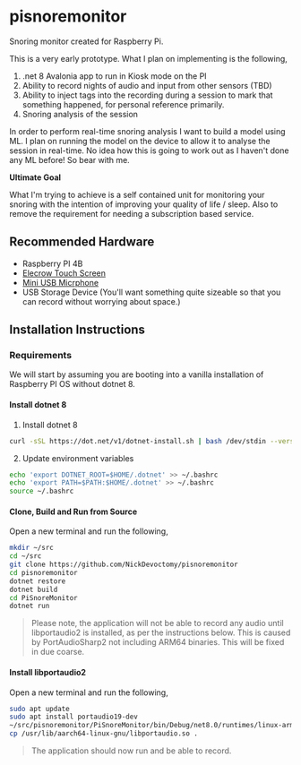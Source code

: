 # pisnoremonitor

Snoring monitor created for Raspberry Pi.

This is a very early prototype. What I plan on implementing is the following,

1. .net 8 Avalonia app to run in Kiosk mode on the PI
2. Ability to record nights of audio and input from other sensors (TBD)
3. Ability to inject tags into the recording during a session to mark that something happened, for personal reference primarily.
4. Snoring analysis of the session

In order to perform real-time snoring analysis I want to build a model using ML. I plan on running the model on the device to allow it to analyse the session in real-time. No idea how this is going to work out as I haven't done any ML before! So bear with me.

**Ultimate Goal**

What I'm trying to achieve is a self contained unit for monitoring your snoring with the intention of improving your quality of life / sleep. Also to remove the requirement for needing a subscription based service.

## Recommended Hardware

* Raspberry PI 4B
* [Elecrow Touch Screen](https://www.amazon.co.uk/dp/B081QFJHG7?ref=ppx_yo2ov_dt_b_fed_asin_title)
* [Mini USB Micrphone](https://www.amazon.co.uk/dp/B0DH1TY54Y?ref=ppx_yo2ov_dt_b_fed_asin_title)
* USB Storage Device (You'll want something quite sizeable so that you can record without worrying about space.)

## Installation Instructions

### Requirements

We will start by assuming you are booting into a vanilla installation of Raspberry PI OS without dotnet 8.

#### Install dotnet 8

1. Install dotnet 8

```bash
curl -sSL https://dot.net/v1/dotnet-install.sh | bash /dev/stdin --version latest --verbose
```

2. Update environment variables

```bash
echo 'export DOTNET_ROOT=$HOME/.dotnet' >> ~/.bashrc
echo 'export PATH=$PATH:$HOME/.dotnet' >> ~/.bashrc
source ~/.bashrc
```

#### Clone, Build and Run from Source

Open a new terminal and run the following,

```bash
mkdir ~/src
cd ~/src
git clone https://github.com/NickDevoctomy/pisnoremonitor
cd pisnoremonitor
dotnet restore
dotnet build
cd PiSnoreMonitor
dotnet run
```

> Please note, the application will not be able to record any audio until libportaudio2 is installed, as per the instructions below. This is caused by PortAudioSharp2 not including ARM64 binaries. This will be fixed in due coarse.

#### Install libportaudio2

Open a new terminal and run the following,

```bash
sudo apt update
sudo apt install portaudio19-dev
~/src/pisnoremonitor/PiSnoreMonitor/bin/Debug/net8.0/runtimes/linux-arm64/native
cp /usr/lib/aarch64-linux-gnu/libportaudio.so .
```

> The application should now run and be able to record.